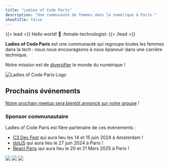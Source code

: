 ```yaml
---
title: "Ladies of Code Paris"
description: "Une communauté de femmes dans le numérique à Paris."
showTitle: false
---
```


{{< lead >}}
Hello world! :wave: :female-technologist:
{{< /lead >}}

  <div class="h-1 bg-gradient-to-r to-primary-500 via-secondary-500 from-ternary-500"></div>

<strong>Ladies of Code Paris</strong> est une communauté qui regroupe toutes les femmes dans la tech : nous nous encourageons à nous épanouir dans une carrière technique.

Notre mission est de <u>diversifier</u> le monde du numérique !


<div class="flex justify-center">
  <img class="object-contain h-48 w-96" src="/presse/LOC-logo-vect-no-margin.svg" alt="Ladies of Code Paris Logo">
</div>

## Prochains événements

[Notre prochain meetup sera bientôt annoncé sur notre groupe](https://www.meetup.com/fr-FR/ladies-of-code-paris/events) !
### Sponsor communautaire

Ladies of Code Paris est fière partenaire de ces événements :
- [C3 Dev Fest](https://c3fest.com/) qui aura lieu les 14 et 15 juin 2024 à Amsterdam !
- [dotJS](https://www.dotjs.io/) qui aura lieu le 27 juin 2024 à Paris !
- [React Paris](https://react.paris/) qui aura lieu le 20 et 21 Mars 2025 à Paris !


<div class="flex gap-4 justify-center">
  <a href="https://www.dotjs.io/" target="_blank" rel="noopener" class="h-24 prose"><img class="object-contain w-24 h-24 m-0" src="partenaires/dotjs.png" /></a>
  <a href="https://c3fest.com/" target="_blank" rel="noopener" class="prose h-24"><img class="object-contain h-24" src="partenaires/c3fest.png" /></a>
  <a href="https://react.paris/" target="_blank" rel="noopener" class="prose h-24"><img class="object-contain h-24" src="partenaires/reactParis.png" /></a>
</div>



